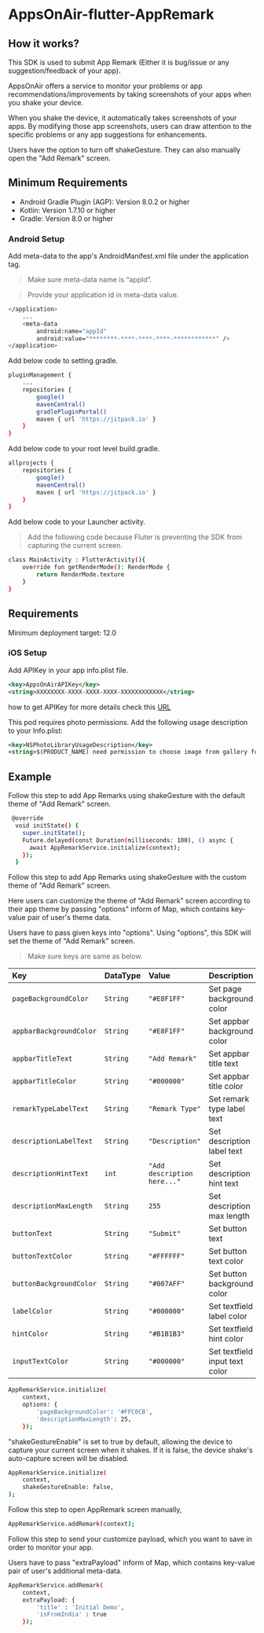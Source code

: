 # AppsOnAir-flutter-AppRemark


## How it works? 

This SDK is used to submit App Remark (Either it is bug/issue or any suggestion/feedback of your app).

AppsOnAir offers a service to monitor your problems or app recommendations/improvements by taking screenshots of your apps when you shake your device.

When you shake the device, it automatically takes screenshots of your apps. By modifying those app screenshots, users can draw attention to the specific problems or any app suggestions for enhancements.

Users have the option to turn off shakeGesture. They can also manually open the "Add Remark" screen.

## Minimum Requirements

- Android Gradle Plugin (AGP): Version 8.0.2 or higher
- Kotlin: Version 1.7.10 or higher
- Gradle: Version 8.0 or higher


### Android Setup

Add meta-data to the app's AndroidManifest.xml file under the application tag.

>Make sure meta-data name is “appId”.

>Provide your application id in meta-data value.


```sh
</application>
    ...
    <meta-data
        android:name="appId"
        android:value="********-****-****-****-************" />
</application>
```

Add below code to setting.gradle.

```sh
pluginManagement {
    ...
    repositories {
        google()
        mavenCentral()
        gradlePluginPortal()
        maven { url 'https://jitpack.io' }
    }
}
```

Add below code to your root level build.gradle.

```sh
allprojects {
    repositories {
        google()
        mavenCentral()
        maven { url 'https://jitpack.io' }
    }
}
```

Add below code to your Launcher activity.

>Add the following code because Fluter is preventing the SDK from capturing the current screen.

```sh
class MainActivity : FlutterActivity(){
    override fun getRenderMode(): RenderMode {
        return RenderMode.texture
    }
}
```
## Requirements

Minimum deployment target: 12.0

### iOS Setup

Add APIKey in your app info.plist file.
```xml
<key>AppsOnAirAPIKey</key>
<string>XXXXXXXX-XXXX-XXXX-XXXX-XXXXXXXXXXXX</string>
```
how to get APIKey for more details check this [URL](https://documentation.appsonair.com/Mobile-Quickstart/ios-sdk-setup)

This pod requires photo permissions. Add the following usage description to your Info.plist:


```xml
<key>NSPhotoLibraryUsageDescription</key>
<string>$(PRODUCT_NAME) need permission to choose image from gallery for App Remark feature.</string>
```


## Example

Follow this step to add App Remarks using shakeGesture with the default theme of "Add Remark" screen.

```sh
 @override
  void initState() {
    super.initState();
    Future.delayed(const Duration(milliseconds: 100), () async {
      await AppRemarkService.initialize(context);
    });
  }
```

Follow this step to add App Remarks using shakeGesture with the custom theme of "Add Remark" screen.

Here users can customize the theme of "Add Remark" screen according to their app theme by passing "options" inform of Map, which contains key-value pair of user's theme data.

Users have to pass given keys into "options". Using "options", this SDK will set the theme of "Add Remark" screen.

>Make sure keys are same as below.

| Key                     | DataType | Value                       | Description                    |
| :---------------------- | :------- | :-------------------------- | :----------------------------- |
| `pageBackgroundColor`   | `String` | `"#E8F1FF"`               | Set page background color      |
| `appbarBackgroundColor` | `String` | `"#E8F1FF"`               | Set appbar background color    |
| `appbarTitleText`       | `String` | `"Add Remark"`              | Set appbar title text          |
| `appbarTitleColor`      | `String` | `"#000000"`               | Set appbar title color         |
| `remarkTypeLabelText`   | `String` | `"Remark Type"`             | Set remark type label text     |
| `descriptionLabelText`  | `String` | `"Description"`             | Set description label text     |
| `descriptionHintText`   | `int`    | `"Add description here..."` | Set description hint text      |
| `descriptionMaxLength`  | `String` | `255`                       | Set description max length     |
| `buttonText`            | `String` | `"Submit"`                  | Set button text                |
| `buttonTextColor`       | `String` | `"#FFFFFF"`               | Set button text color          |
| `buttonBackgroundColor` | `String` | `"#007AFF"`               | Set button background color    |
| `labelColor`            | `String` | `"#000000"`               | Set textfield label color      |
| `hintColor`             | `String` | `"#B1B1B3"`               | Set textfield hint color       |
| `inputTextColor`        | `String` | `"#000000"`               | Set textfield input text color |


```sh
AppRemarkService.initialize(
    context, 
    options: {
        'pageBackgroundColor': '#FFC0CB',
        'descriptionMaxLength': 25,
    });
```

"shakeGestureEnable" is set to true by default, allowing the device to capture your current screen when it shakes. If it is false, the device shake's auto-capture screen will be disabled.

```sh
AppRemarkService.initialize(
    context,
    shakeGestureEnable: false,
);
```

Follow this step to open AppRemark screen manually,

```sh
AppRemarkService.addRemark(context);
```

Follow this step to send your customize payload, which you want to save in order to monitor your app.

Users have to pass "extraPayload" inform of Map, which contains key-value pair of user's additional meta-data.

```sh
AppRemarkService.addRemark(
    context,
    extraPayload: {
        'title' : 'Initial Demo',
        'isFromIndia' : true
    });
```